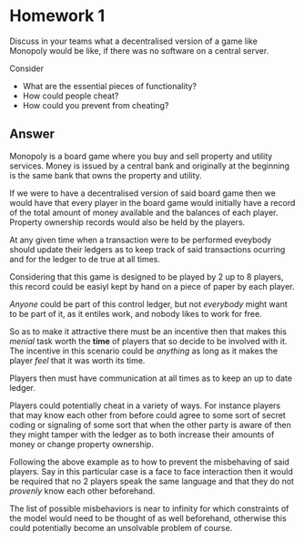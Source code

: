 # Homework 1

Discuss in your teams what a decentralised version of a game like Monopoly
would be like, if there was no software on a central server.

Consider
* What are the essential pieces of functionality?
* How could people cheat?
* How could you prevent from cheating?

## Answer

Monopoly is a board game where you buy and sell property and utility services.
Money is issued by a central bank and originally at the beginning is the 
same bank that owns the  property and utility.

If we were to have a decentralised version of said board game then we would 
have that every player in the board game would initially have a record of the 
total amount of money available and the balances of each player. Property 
ownership records would also be held by the players.

At any given time when a transaction were to be performed eveybody should 
update their ledgers as to keep track of said transactions ocurring and for the 
ledger to de true at all times.

Considering that this game is designed to be played by 2 up to 8 players, 
this record could be easiyl kept by hand on a piece of paper by each player.

*Anyone* could be part of this control ledger, but not *everybody* might want 
to be part of it, as it entiles work, and nobody likes to work for free.

So as to make it attractive there must be an incentive then that makes this 
*menial* task worth the **time** of players that so decide to be involved 
with it. The incentive in this scenario could be *anything* as long as it 
makes the player *feel* that it was worth its time.

Players then must have communication at all times as to keep an up to date 
ledger.

Players could potentially cheat in a variety of ways. For instance players that 
may know each other from before could agree to some sort of secret coding 
or signaling of some sort that when the other party is aware of then they might 
tamper with the ledger as to both increase their amounts of money or change 
property ownership.

Following the above example as to how to prevent the misbehaving of said 
players. Say in this particular case is a face to face interaction then 
it would be required that no 2 players speak the same language and that 
they do not *provenly* know each other beforehand.

The list of possible misbehaviors is near to infinity for which constraints 
of the model would need to be thought of as well beforehand, otherwise this 
could potentially become an unsolvable problem of course.
